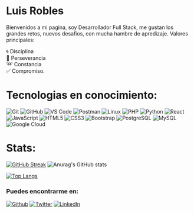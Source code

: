 # Luis Robles

Bienvenidos a mi pagina, soy Desarrollador Full Stack, me gustan los grandes retos, nuevos desafios, con mucha hambre de apredizaje. Valores principales:

:cyclone: Disciplina \
:muscle: Perseverancia \
:loop: Constancia \
:white_check_mark: Compromiso.

 # Tecnologias en conocimiento:
  
  ![Git](https://img.shields.io/badge/-Git-black?style=flat-square&logo=git)
  ![GitHub](https://img.shields.io/badge/-GitHub-181717?style=flat-square&logo=github)
  ![VS Code](https://img.shields.io/badge/-VS%20Code-007ACC?style=flat-square&logo=visual-studio-code)
  ![Postman](https://img.shields.io/badge/Postman-black?style=flat-square&logo=postman)
  ![Linux](https://img.shields.io/badge/Linux-black?style=flat-square&logo=linux)
  ![PHP](https://img.shields.io/badge/PHP-black?style=flat-square&logo=php)
  ![Python](https://img.shields.io/badge/-Python-black?style=flat-square&logo=Python)
  ![React](https://img.shields.io/badge/-React-black?style=flat-square&logo=react)
  ![JavaScript](https://img.shields.io/badge/-JavaScript-black?style=flat-square&logo=javascript)
  ![HTML5](https://img.shields.io/badge/-HTML5-E34F26?style=flat-square&logo=html5&logoColor=white)
  ![CSS3](https://img.shields.io/badge/-CSS3-1572B6?style=flat-square&logo=css3)
  ![Bootstrap](https://img.shields.io/badge/-Bootstrap-563D7C?style=flat-square&logo=bootstrap)
  ![PostgreSQL](https://img.shields.io/badge/-PostgreSQL-336791?style=flat-square&logo=postgresql)
  ![MySQL](https://img.shields.io/badge/-MySQL-black?style=flat-square&logo=mysql)
  ![Google Cloud](https://img.shields.io/badge/Google%20Cloud-black?style=flat-square&logo=google-cloud)

# Stats:
[![GitHub Streak](https://github-readme-streak-stats.herokuapp.com/?user=lusferror&theme=tokyonight)](https://git.io/streak-stats)
![Anurag's GitHub stats](https://github-readme-stats.vercel.app/api?username=lusferror&show_icons=true&theme=tokyonight)

[![Top Langs](https://github-readme-stats.vercel.app/api/top-langs/?username=lusferror&exclude_repo=flask_api_todos,instagram_modeling,Flask_1&layout=compact&theme=tokyonight)](https://github.com/anuraghazra/github-readme-stats)

<h3>Puedes encontrarme en: </h3>
<p><a href="https://github.com/lusferror" target="_blank"><img alt="Github" src="https://img.shields.io/badge/GitHub-%2312100E.svg?&style=for-the-badge&logo=Github&logoColor=white" /></a> <a href="https://twitter.com/RoblesDugarte" target="_blank"><img alt="Twitter" src="https://img.shields.io/badge/twitter-%231DA1F2.svg?&style=for-the-badge&logo=twitter&logoColor=white" /></a> <a href="https://www.linkedin.com/in/luis-robles-dugarte/" target="_blank"><img alt="LinkedIn" src="https://img.shields.io/badge/linkedin-%230077B5.svg?&style=for-the-badge&logo=linkedin&logoColor=white" /></a>
